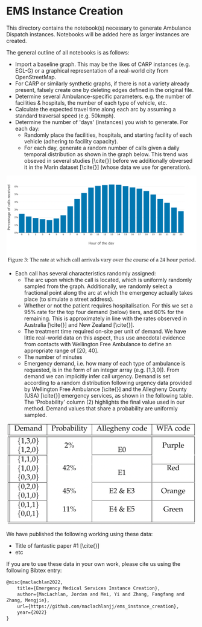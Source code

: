# EMS Instance Creation

This directory contains the notebook(s) necessary to generate Ambulance Dispatch instances. Notebooks will be added here as larger instances are created.

The general outline of all notebooks is as follows:
* Import a baseline graph. This may be the likes of CARP instances (e.g. EGL-G) or a graphical representation of a real-world city from OpenStreetMap.
 * For CARP or similarly synthetic graphs, if there is not a variety already present, falsely create one by deleting edges defined in the original file.  
* Determine several Ambulance-specific parameters. e.g. the number of facilities & hospitals, the number of each type of vehicle, etc.
* Calculate the expected travel time along each arc by assuming a standard traversal speed (e.g. 50kmph).
* Determine the number of 'days' (instances) you wish to generate. For each day:
  * Randomly place the facilities, hospitals, and starting facility of each vehicle (adhering to facility capacity).  
  * For each day, generate a random number of calls given a daily temporal distribution as shown in the graph below. This trend was obseved in several studies [\cite{}] before we additionally obversed it in the Marin dataset [\cite{}] (whose data we use for generation).   

<p align="center">
<img src="Resources/calls_graph.png" alt="Daily Call Generation Distribution" width="700"/>
</p>

* Each call has several characteristics randomly assigned:
  * The arc upon which the call is located, which is uniformly randomly sampled from the graph. Additionally, we randomly select a fractional point along the arc at which the emergency actually takes place (to simulate a street address).  
  * Whether or not the patient requires hospitalisation. For this we set a 95% rate for the top four demand (below) tiers, and 60% for the remaining. This is approximately in line with the rates observed in Australia [\cite{}] and New Zealand [\cite{}].
  * The treatment time required on-site per unit of demand. We have little real-world data on this aspect, thus use anecdotal evidence from contacts with Wellington Free Ambulance to define an appropriate range of [20, 40].
  * The number of minutes
  * Emergency demand, i.e. how many of each type of ambulance is requested, is in the form of an integer array (e.g. [1,3,0]). From demand we can implicitly infer call urgency. Demand is set according to a random distribution following urgency data provided by Wellington Free Ambulance [\cite{}] and the Allegheny County (USA) [\cite{}] emergency services, as shown in the following table. The 'Probability' column (2) highlights the final value used in our method. Demand values that share a probability are uniformly sampled.  

<p align="center">
<img src="Resources/demand_table.png" alt="Demand Probability Distribution" width="500"/>
</p>

We have published the following working using these data: 

* Title of fantastic paper #1 [\cite{}]
* etc


If you are to use these data in your own work, please cite us using the following Bibtex entry: 

```
@misc{maclachlan2022,
    title={Emergency Medical Services Instance Creation},
    author={MacLachlan, Jordan and Mei, Yi and Zhang, Fangfang and Zhang, Mengjie},
    url={https://github.com/maclachlanjj/ems_instance_creation},
    year={2022}
}
```
